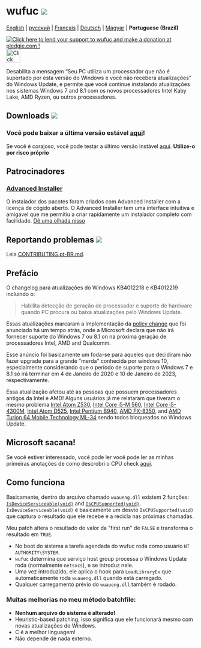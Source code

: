 # wufuc [![](https://ci.appveyor.com/api/projects/status/0s2unkpokttyslf0?svg=true)](https://ci.appveyor.com/project/zeffy/wufuc)

[English](../README.md) | [русский](README.ru-RU.md) | [Français](README.fr-FR.md) | [Deutsch](README.de-DE.md) | [Magyar](README.hu-HU.md) | **Portuguese (Brazil)**

[![Click here to lend your support to wufuc and make a donation at pledgie.com !](https://pledgie.com/campaigns/34055.png)](https://pledgie.com/campaigns/34055) <a href='https://gratipay.com/wufuc/'><img height=37 alt='Click here to tip wufuc on Gratipay!' src='https://cdn.rawgit.com/zeffy/gratipay-badge/master/dist/gratipay.svg' /></a>

Desabilita a mensagem “Seu PC utiliza um processador que não é suportado por esta versão do Windows e você não receberá atualizações” do Windows Update, e permite que você continue instalando atualizações nos sistemas Windows 7 and 8.1 com os novos processadores Intel Kaby Lake, AMD Ryzen, ou outros processadores.

## Downloads [![](https://img.shields.io/github/downloads/zeffy/wufuc/total.svg)](../../../releases)

### Você pode baixar a última versão estável [aqui](../../../releases/latest)!

Se você é corajoso, você pode testar a último versão instável  [aqui](https://ci.appveyor.com/project/zeffy/wufuc). **Utilize-o por risco próprio**

## Patrocinadores

### [Advanced Installer](http://www.advancedinstaller.com/)
O instalador dos pacotes foram criados com Advanced Installer com a licença de cógido aberto. O Advanced Installer tem uma interface intuitiva e amigável que me permitiu a criar rapidamente um instalador completo com facilidade. [Dê uma olhada nisso](http://www.advancedinstaller.com/)

## Reportando problemas [![](https://isitmaintained.com/badge/resolution/zeffy/wufuc.svg)](https://isitmaintained.com/project/zeffy/wufuc)

Leia [CONTRIBUTING.pt-BR.md](CONTRIBUTING.pt-BR.md).

## Prefácio

O changelog para atualizações do Windows KB4012218 e KB4012219 incluindo o:

> Habilita detecção de geração de processador e suporte de hardware quando PC procura ou baixa atualizações pelo Windows Update.

Essas atualizações marcaram a implementação da [policy change](https://blogs.windows.com/windowsexperience/2016/01/15/windows-10-embracing-silicon-innovation/) que foi anunciado há um tempo atrás, onde a Microsoft declara que não irá fornecer suporte do Windows 7 ou 8.1 on na próxima geração de processadores Intel, AMD and Qualcomm.

Esse anúncio foi basicamente um foda-se para aqueles que decidiram não fazer upgrade para a grande "merda" conhecida por windows 10, especialmente considerando que o período de suporte para o Windows 7 e 8.1 só irá terminar em 4 de Janeiro de 2020 e 10 de Janeiro de 2023, respectivamente.

Essa atualização afetou até as pessoas que possuem processadores antigos da Intel e AMD! Alguns usuários já me relataram que tiveram o mesmo problema [Intel Atom Z530](../../../issues/7), [Intel Core i5-M 560](../../../issues/23), [Intel Core i5-4300M](../../../issues/24), [Intel Atom D525](../../../issues/34), [Intel Pentium B940](../../../issues/63), [AMD FX-8350](../../../issues/32), and [AMD Turion 64 Mobile Technology ML-34](../../../issues/80) sendo todos bloqueados no Windows Update.

## Microsoft sacana!

Se você estiver interessado, você pode ler você pode ler as minhas primeiras anotações de como descrobri o CPU check [aqui](../../../tree/old-kb4012218-19).

## Como funciona

Basicamente, dentro do arquivo chamado `wuaueng.dll` existem 2 funções: [`IsDeviceServiceable(void)`](https://gist.github.com/zeffy/e5ec266952932bc905eb0cbc6ed72185) and [`IsCPUSupported(void)`](https://gist.github.com/zeffy/1a8f8984d2bec97ae24af63a76278694). `IsDeviceServiceable(void)` é basicamente um desvio `IsCPUSupported(void)` que captura o resultado que ele recebe e a recicla nas próximas chamadas.

Meu patch altera o resultado do valor da "first run" de `FALSE` e transforma o resultado em `TRUE`.

- No boot do sistema a tarefa agendada do wufuc roda como usuário `NT AUTHORITY\SYSTEM`.
- `wufuc` determina que serviço host group processa o Windows Update roda (normalmente `netsvcs`), e se introduz nele.
- Uma vez introduzido, ele aplica o hook para `LoadLibraryEx` que automaticamente roda `wuaueng.dll` quando está carregado.
- Qualquer carregamento prévio do `wuaueng.dll` também é rodado. 

### Muitas melhorias no meu método batchfile:

- **Nenhum arquivo do sistema é alterado!**
- Heuristic-based patching, isso significa que ele funcionará mesmo com novas atualizações do Windows.
- C é a melhor linguagem!
- Não depende de nada externo.
